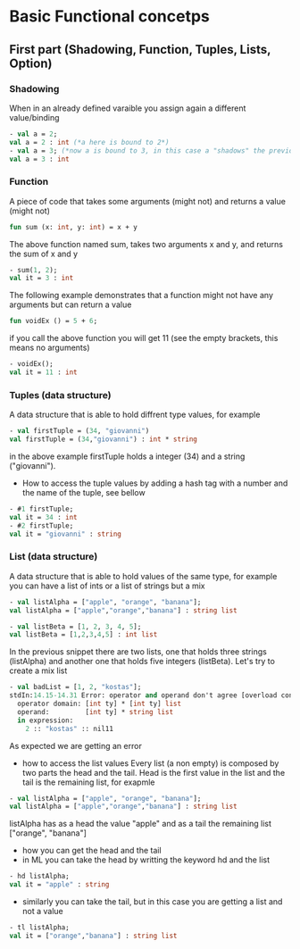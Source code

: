 # Basic Functional concetps
## First part (Shadowing, Function, Tuples, Lists, Option)

### Shadowing
When in an already defined varaible you assign again a different value/binding
```sml
- val a = 2;
val a = 2 : int (*a here is bound to 2*)
- val a = 3; (*now a is bound to 3, in this case a "shadows" the previous binding*)
val a = 3 : int
```
### Function
A piece of code that takes some arguments (might not) and returns a value (might not)
```sml
fun sum (x: int, y: int) = x + y
```
The above function named sum, takes two arguments x and y, and returns 
the sum of x and y
```sml
- sum(1, 2);
val it = 3 : int
```

The following example demonstrates that a function might not have any arguments
but can return a value
```sml
fun voidEx () = 5 + 6;	
```
if you call the above function you will get 11 (see the empty brackets, this means no arguments)
```sml
- voidEx();
val it = 11 : int
```
### Tuples (data structure)
A data structure that is able to hold diffrent type values, for example
```sml
- val firstTuple = (34, "giovanni")
val firstTuple = (34,"giovanni") : int * string
```
in the above example firstTuple holds a integer (34) and a string ("giovanni").
 - How to access the tuple values
by adding a hash tag with a number and the name of the tuple, see bellow
```sml
- #1 firstTuple;
val it = 34 : int
- #2 firstTuple;
val it = "giovanni" : string
```
### List (data structure)
A data structure that is able to hold values of the same type, for example you can have a list of ints or a list of strings but a mix
```sml
- val listAlpha = ["apple", "orange", "banana"];
val listAlpha = ["apple","orange","banana"] : string list

- val listBeta = [1, 2, 3, 4, 5];
val listBeta = [1,2,3,4,5] : int list
```
In the previous snippet there are two lists, one that holds three strings (listAlpha) and another one that holds five integers (listBeta).
Let's try to create a mix list
```sml
- val badList = [1, 2, "kostas"];
stdIn:14.15-14.31 Error: operator and operand don't agree [overload conflict]
  operator domain: [int ty] * [int ty] list
  operand:         [int ty] * string list
  in expression:
    2 :: "kostas" :: nil11
```
As expected we are getting an error

 - how to access the list values
Every list (a non empty) is composed by two parts the head and the tail.
Head is the first value in the list and the tail is the remaining list,
for exapmle 
```sml
- val listAlpha = ["apple", "orange", "banana"];
val listAlpha = ["apple","orange","banana"] : string list
```
listAlpha has as a head the value "apple" and as a tail the remaining list ["orange", "banana"] 
 - how you can get the head and the tail
 - in ML you can take the head by writting the keyword hd and the list
 ```sml
 - hd listAlpha;
val it = "apple" : string
 ```
 - similarly you can take the tail, but in this case you are getting a list
and not a value
```sml
- tl listAlpha;
val it = ["orange","banana"] : string list
```

